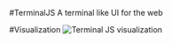 #TerminalJS
A terminal like UI for the web

#Visualization
![Terminal JS visualization](https://raw.githubusercontent.com/MoritzGoeckel/TerminalJS/master/terminal_example_visualization.gif)

